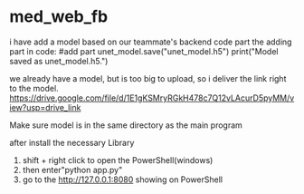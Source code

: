# med_web_fb

i have add a model based on our teammate's backend code part
the adding part in code:
#add part
unet_model.save("unet_model.h5")
print("Model saved as unet_model.h5.")

we already have a model, but is too big to upload, so i deliver the link right to the model.
https://drive.google.com/file/d/1E1gKSMryRGkH478c7Q12vLAcurD5pyMM/view?usp=drive_link

Make sure model is in the same directory as the main program

after install the necessary Library
1. shift + right click to open the PowerShell(windows)
2. then enter"python app.py"
3. go to the  http://127.0.0.1:8080 showing on PowerShell

